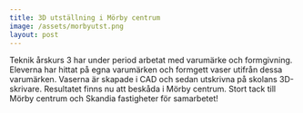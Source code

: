 ```yaml
---
title: 3D utställning i Mörby centrum
image: /assets/morbyutst.png
layout: post
---
```


Teknik årskurs 3 har under period arbetat med varumärke och formgivning. Eleverna har hittat på egna varumärken och formgett vaser utifrån dessa varumärken.
Vaserna är skapade i CAD och sedan utskrivna på skolans 3D-skrivare. Resultatet finns nu att beskåda i Mörby centrum.
Stort tack till Mörby centrum och Skandia fastigheter för samarbetet!
